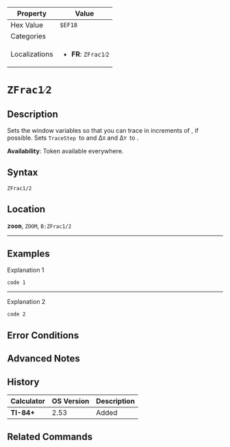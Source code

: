 | Property      | Value |
|---------------|-------|
| Hex Value     | `$EF18`|
| Categories    | <ul></ul> |
| Localizations | <ul><li><b>FR</b>: `ZFrac1⁄2`</li></ul> |

# `ZFrac1⁄2`

## Description
Sets the window variables so that you can trace in increments of , if possible. Sets `TraceStep `to  and Δ`X` and Δ`Y `to .


<b>Availability</b>: Token available everywhere.

## Syntax
`ZFrac1/2`

## Location
<tt><kbd><b>zoom</b></kbd></tt>, `ZOOM`, `B:ZFrac1/2`
<hr>

## Examples

Explanation 1
```ti-basic
code 1
```
---
Explanation 2
```ti-basic
code 2
```

## Error Conditions


## Advanced Notes


## History
| Calculator | OS Version | Description |
|------------|------------|-------------|
| <b>TI-84+</b> | 2.53 | Added |

## Related Commands

